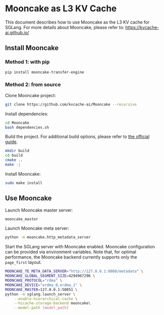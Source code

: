 # Mooncake as L3 KV Cache

This document describes how to use Mooncake as the L3 KV cache for SGLang.
For more details about Mooncake, please refer to: https://kvcache-ai.github.io/

## Install Mooncake

### Method 1: with pip

```bash
pip install mooncake-transfer-engine
```

### Method 2: from source

Clone Mooncake project:

```bash
git clone https://github.com/kvcache-ai/Mooncake --recursive
```

Install dependencies:

```bash
cd Mooncake
bash dependencies.sh
```

Build the project. For additional build options, please refer to [the official guide](https://kvcache-ai.github.io/Mooncake/getting_started/build.html).

```bash
mkdir build
cd build
cmake ..
make -j
```

Install Mooncake:

```bash
sudo make install
```

## Use Mooncake

Launch Mooncake master server:

```bash
mooncake_master
```

Launch Mooncake meta server:

```bash
python -m mooncake.http_metadata_server
```

Start the SGLang server with Mooncake enabled. Mooncake configuration can be provided via environment variables. Note that, for optimal performance, the Mooncake backend currently supports only the `page_first` layout.

```bash
MOONCAKE_TE_META_DATA_SERVER="http://127.0.0.1:8080/metadata" \
MOONCAKE_GLOBAL_SEGMENT_SIZE=4294967296 \
MOONCAKE_PROTOCOL="rdma" \
MOONCAKE_DEVICE="erdma_0,erdma_1" \
MOONCAKE_MASTER=127.0.0.1:50051 \
python -m sglang.launch_server \
    --enable-hierarchical-cache \
    --hicache-storage-backend mooncake\
    --model-path [model_path]
```
